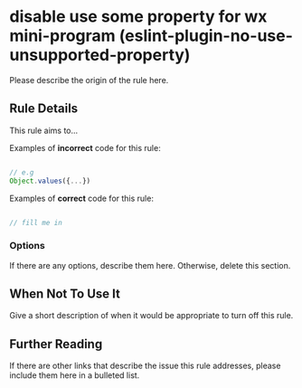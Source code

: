 # disable use some property for wx mini-program (eslint-plugin-no-use-unsupported-property)

Please describe the origin of the rule here.


## Rule Details

This rule aims to...

Examples of **incorrect** code for this rule:

```js

// e.g
Object.values({...})

```

Examples of **correct** code for this rule:

```js

// fill me in

```

### Options

If there are any options, describe them here. Otherwise, delete this section.

## When Not To Use It

Give a short description of when it would be appropriate to turn off this rule.

## Further Reading

If there are other links that describe the issue this rule addresses, please include them here in a bulleted list.
